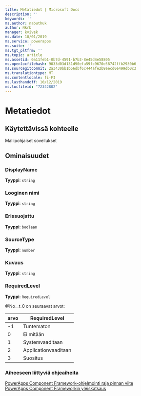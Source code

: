 ```yaml
---
title: Metatiedot | Microsoft Docs
description: ''
keywords: ''
ms.author: nabuthuk
author: Nkrb
manager: kvivek
ms.date: 10/01/2019
ms.service: powerapps
ms.suite: ''
ms.tgt_pltfrm: ''
ms.topic: article
ms.assetid: 0a11feb1-0b7d-4591-b7b3-8e45d4e58805
ms.openlocfilehash: 9033d03d131d90efa59fc9670e58742ffb2930b6
ms.sourcegitcommit: 2a3430bb1b56dbf6c444afe2b8eecd0e499db0c3
ms.translationtype: MT
ms.contentlocale: fi-FI
ms.lasthandoff: 10/12/2019
ms.locfileid: "72342802"
---
```

# <a name="metadata"></a>Metatiedot


## <a name="available-for"></a>Käytettävissä kohteelle 

Mallipohjaiset sovellukset

## <a name="properties"></a>Ominaisuudet

### <a name="displayname"></a>DisplayName

**Tyyppi**: `string`

### <a name="logicalname"></a>Looginen nimi 

**Tyyppi**: `string`

### <a name="issecured"></a>Erissuojattu

**Tyyppi**: `boolean`

### <a name="sourcetype"></a>SourceType

**Tyyppi**: `number`

### <a name="description"></a>Kuvaus

**Tyyppi**: `string`

### <a name="requiredlevel"></a>RequiredLevel

**Tyyppi**: `RequiredLevel`

@No__t_0 on seuraavat arvot:

|arvo|RequiredLevel|
|---|---|
|-1|Tuntematon|
|0|Ei mitään|
|1|Systemvaaditaan|
|2|Applicationvaaditaan|
|3|Suositus|


### <a name="related-topics"></a>Aiheeseen liittyviä ohjeaiheita

[PowerApps Component Framework-ohjelmointi raja pinnan viite](../reference/index.md)<br/>
[PowerApps Component Frameworkin yleiskatsaus](../overview.md)